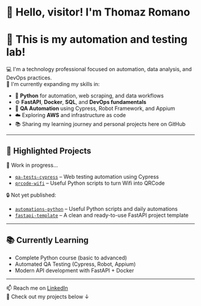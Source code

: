# 👋 Hello, visitor! I'm Thomaz Romano
# 🤖 This is my automation and testing lab!

💻 I'm a technology professional focused on automation, data analysis, and DevOps practices.  
🎯 I'm currently expanding my skills in:

- 🐍 **Python** for automation, web scraping, and data workflows
- ⚙️ **FastAPI**, **Docker**, **SQL**, and **DevOps fundamentals**
- 🧪 **QA Automation** using Cypress, Robot Framework, and Appium
- ☁️ Exploring **AWS** and infrastructure as code
- 📚 Sharing my learning journey and personal projects here on GitHub

---

## 🚀 Highlighted Projects

🚧 Work in progress...
- [`qa-tests-cypress`](https://github.com/romanozamoth/qa-tests-cypress) – Web testing automation using Cypress
- [`qrcode-wifi`](https://github.com/romanozamoth/qrcode-wifi) – Useful Python scripts to turn Wifi into QRCode

🔒 Not yet published:
- [`automations-python`](https://github.com/romanozamoth/automations-python) – Useful Python scripts and daily automations
- [`fastapi-template`](https://github.com/romanozamoth/fastapi-template) – A clean and ready-to-use FastAPI project template

---

## 📚 Currently Learning

- Complete Python course (basic to advanced)
- Automated QA Testing (Cypress, Robot, Appium)
- Modern API development with FastAPI + Docker

---

📫 Reach me on [LinkedIn](https://www.linkedin.com/in/thomaz-romano/)  
🔗 Check out my projects below ↓
